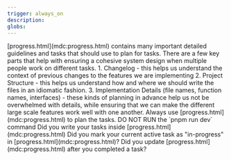 ```yaml
---
trigger: always_on
description: 
globs: 
---
```

<title>Important rules to follow when planning tasks or when working on tasks</title>
<overview>
[progress.html](mdc:progress.html) contains many important detailed guidelines and tasks that should use to plan for tasks. There are a few key parts that help with ensuring a cohesive system design when multiple people work on different tasks.
1. Changelog - this helps us understand the context of previous changes to the features we are implementing
2. Project Structure - this helps us understand how and where we should write the files in an idiomatic fashion.
3. Implementation Details (file names, function names, interfaces) - these kinds of planning in advance help us not be overwhelmed with details, while ensuring that we can make the different large scale features work well with one another.
</overview>
<directive>
    <core>Always use [progress.html](mdc:progress.html) to plan the tasks.</core>
</directive>

<warnings>
    <level:danger>DO NOT RUN the `pnpm run dev` command</level:danger>
</warnings>

<verify>
    <check>Did you write your tasks inside [progress.html](mdc:progress.html)</check>
    <check>Did you mark your current active task as "in-progress" in [progress.html](mdc:progress.html)?</check>
    <check>Did you update [progress.html](mdc:progress.html) after you completed a task?</check>
</verify>